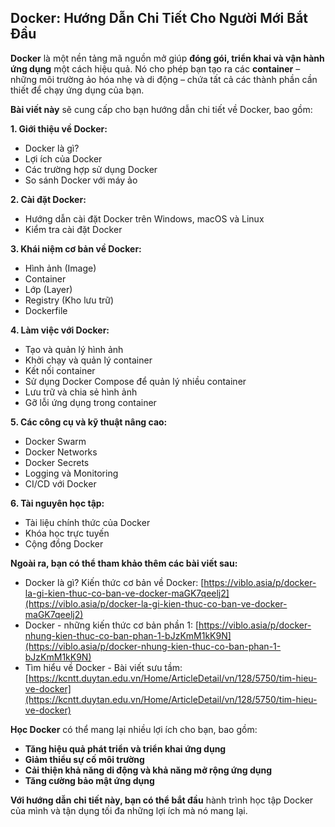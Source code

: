 ## Docker: Hướng Dẫn Chi Tiết Cho Người Mới Bắt Đầu

**Docker** là một nền tảng mã nguồn mở giúp **đóng gói, triển khai và vận hành ứng dụng** một cách hiệu quả. Nó cho phép bạn tạo ra các **container** – những môi trường ảo hóa nhẹ và di động – chứa tất cả các thành phần cần thiết để chạy ứng dụng của bạn.

**Bài viết này** sẽ cung cấp cho bạn hướng dẫn chi tiết về Docker, bao gồm:

**1. Giới thiệu về Docker:**

- Docker là gì?
- Lợi ích của Docker
- Các trường hợp sử dụng Docker
- So sánh Docker với máy ảo

**2. Cài đặt Docker:**

- Hướng dẫn cài đặt Docker trên Windows, macOS và Linux
- Kiểm tra cài đặt Docker

**3. Khái niệm cơ bản về Docker:**

- Hình ảnh (Image)
- Container
- Lớp (Layer)
- Registry (Kho lưu trữ)
- Dockerfile

**4. Làm việc với Docker:**

- Tạo và quản lý hình ảnh
- Khởi chạy và quản lý container
- Kết nối container
- Sử dụng Docker Compose để quản lý nhiều container
- Lưu trữ và chia sẻ hình ảnh
- Gỡ lỗi ứng dụng trong container

**5. Các công cụ và kỹ thuật nâng cao:**

- Docker Swarm
- Docker Networks
- Docker Secrets
- Logging và Monitoring
- CI/CD với Docker

**6. Tài nguyên học tập:**

- Tài liệu chính thức của Docker
- Khóa học trực tuyến
- Cộng đồng Docker

**Ngoài ra, bạn có thể tham khảo thêm các bài viết sau:**

- Docker là gì? Kiến thức cơ bản về Docker: [https://viblo.asia/p/docker-la-gi-kien-thuc-co-ban-ve-docker-maGK7qeelj2](https://viblo.asia/p/docker-la-gi-kien-thuc-co-ban-ve-docker-maGK7qeelj2)
- Docker - những kiến thức cơ bản phần 1: [https://viblo.asia/p/docker-nhung-kien-thuc-co-ban-phan-1-bJzKmM1kK9N](https://viblo.asia/p/docker-nhung-kien-thuc-co-ban-phan-1-bJzKmM1kK9N)
- Tìm hiểu về Docker - Bài viết sưu tầm: [https://kcntt.duytan.edu.vn/Home/ArticleDetail/vn/128/5750/tim-hieu-ve-docker](https://kcntt.duytan.edu.vn/Home/ArticleDetail/vn/128/5750/tim-hieu-ve-docker)

**Học Docker** có thể mang lại nhiều lợi ích cho bạn, bao gồm:

- **Tăng hiệu quả phát triển và triển khai ứng dụng**
- **Giảm thiểu sự cố môi trường**
- **Cải thiện khả năng di động và khả năng mở rộng ứng dụng**
- **Tăng cường bảo mật ứng dụng**

**Với hướng dẫn chi tiết này, bạn có thể bắt đầu** hành trình học tập Docker của mình và tận dụng tối đa những lợi ích mà nó mang lại.
